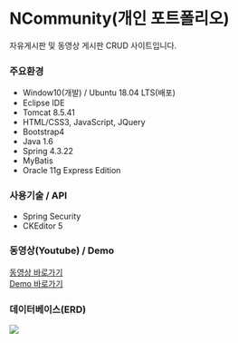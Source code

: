 # NCommunity(개인 포트폴리오)
자유게시판 및 동영상 게시판 CRUD 사이트입니다.
<h3>주요환경</h3>
<ul>
  <li>Window10(개발) / Ubuntu 18.04 LTS(배포)</li>
  <li>Eclipse IDE</li>
  <li>Tomcat 8.5.41</li>
  <li>HTML/CSS3, JavaScript, JQuery</li>
  <li>Bootstrap4</li>
  <li>Java 1.6</li>
  <li>Spring 4.3.22</li>
  <li>MyBatis</li>
  <li>Oracle 11g Express Edition</li>
</ul>
<h3>사용기술 / API</h3>
<ul>
  <li>Spring Security</li>
  <li>CKEditor 5</li>
</ul>
<h3>동영상(Youtube) / Demo</h3>
<a href="https://youtu.be/3b80aUhm8Uw">동영상 바로가기</a><br>
<a href="https://iamiportfolio.com/NCM/">Demo 바로가기</a>
<h3>데이터베이스(ERD)</h3>
<img src="https://user-images.githubusercontent.com/47962660/56864638-def9ca80-69ff-11e9-926c-1bda42897b63.PNG"/>
